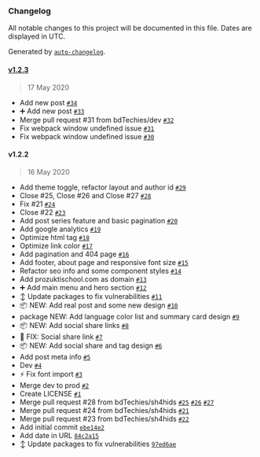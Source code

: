 ### Changelog

All notable changes to this project will be documented in this file. Dates are displayed in UTC.

Generated by [`auto-changelog`](https://github.com/CookPete/auto-changelog).

#### [v1.2.3](https://github.com/bdTechies/prozuktischool.com/compare/v1.2.2...v1.2.3)

> 17 May 2020

- Add new post [`#34`](https://github.com/bdTechies/prozuktischool.com/pull/34)
- :heavy_plus_sign: Add new post [`#33`](https://github.com/bdTechies/prozuktischool.com/pull/33)
- Merge pull request #31 from bdTechies/dev [`#32`](https://github.com/bdTechies/prozuktischool.com/pull/32)
- Fix webpack window undefined issue [`#31`](https://github.com/bdTechies/prozuktischool.com/pull/31)
- Fix webpack window undefined issue [`#30`](https://github.com/bdTechies/prozuktischool.com/pull/30)

#### v1.2.2

> 16 May 2020

- Add theme toggle, refactor layout and author id [`#29`](https://github.com/bdTechies/prozuktischool.com/pull/29)
- Close #25, Close #26 and Close #27 [`#28`](https://github.com/bdTechies/prozuktischool.com/pull/28)
- Fix #21 [`#24`](https://github.com/bdTechies/prozuktischool.com/pull/24)
- Close #22 [`#23`](https://github.com/bdTechies/prozuktischool.com/pull/23)
- Add post series feature and basic pagination [`#20`](https://github.com/bdTechies/prozuktischool.com/pull/20)
- Add google analytics [`#19`](https://github.com/bdTechies/prozuktischool.com/pull/19)
- Optimize html tag [`#18`](https://github.com/bdTechies/prozuktischool.com/pull/18)
- Optimize link color [`#17`](https://github.com/bdTechies/prozuktischool.com/pull/17)
- Add pagination and 404 page [`#16`](https://github.com/bdTechies/prozuktischool.com/pull/16)
- Add footer, about page and responsive font size [`#15`](https://github.com/bdTechies/prozuktischool.com/pull/15)
- Refactor seo info and some component styles [`#14`](https://github.com/bdTechies/prozuktischool.com/pull/14)
- Add prozuktischool.com as domain [`#13`](https://github.com/bdTechies/prozuktischool.com/pull/13)
- ➕ Add main menu and hero section [`#12`](https://github.com/bdTechies/prozuktischool.com/pull/12)
- ↕ Update packages to fix vulnerabilities [`#11`](https://github.com/bdTechies/prozuktischool.com/pull/11)
- 📦 NEW: Add real post and some new design [`#10`](https://github.com/bdTechies/prozuktischool.com/pull/10)
- package NEW: Add language color list and summary card design [`#9`](https://github.com/bdTechies/prozuktischool.com/pull/9)
- 📦 NEW: Add social share links [`#8`](https://github.com/bdTechies/prozuktischool.com/pull/8)
- 🐛 FIX: Social share link [`#7`](https://github.com/bdTechies/prozuktischool.com/pull/7)
- 📦 NEW: Add social share and tag design [`#6`](https://github.com/bdTechies/prozuktischool.com/pull/6)
- Add post meta info [`#5`](https://github.com/bdTechies/prozuktischool.com/pull/5)
- Dev [`#4`](https://github.com/bdTechies/prozuktischool.com/pull/4)
- :zap: Fix font import [`#3`](https://github.com/bdTechies/prozuktischool.com/pull/3)
- Merge dev to prod [`#2`](https://github.com/bdTechies/prozuktischool.com/pull/2)
- Create LICENSE [`#1`](https://github.com/bdTechies/prozuktischool.com/pull/1)
- Merge pull request #28 from bdTechies/sh4hids [`#25`](https://github.com/bdTechies/prozuktischool.com/issues/25) [`#26`](https://github.com/bdTechies/prozuktischool.com/issues/26) [`#27`](https://github.com/bdTechies/prozuktischool.com/issues/27)
- Merge pull request #24 from bdTechies/sh4hids [`#21`](https://github.com/bdTechies/prozuktischool.com/issues/21)
- Merge pull request #23 from bdTechies/sh4hids [`#22`](https://github.com/bdTechies/prozuktischool.com/issues/22)
- Add initial commit [`ebe14e2`](https://github.com/bdTechies/prozuktischool.com/commit/ebe14e242ac068f231fd64a28c266e1d948070b7)
- Add date in URL [`84c2a15`](https://github.com/bdTechies/prozuktischool.com/commit/84c2a15be2e90300f598f60008ffe6a64a4642b1)
- :arrow_up_down: Update packages to fix vulnerabilities [`97ed6ae`](https://github.com/bdTechies/prozuktischool.com/commit/97ed6ae457bc534b809ec5642a2d99bfbef07817)
